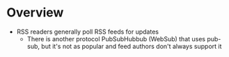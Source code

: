 # Overview

- RSS readers generally poll RSS feeds for updates
  - There is another protocol PubSubHubbub (WebSub) that uses pub-sub, but it's not as popular and feed authors don't always support it
